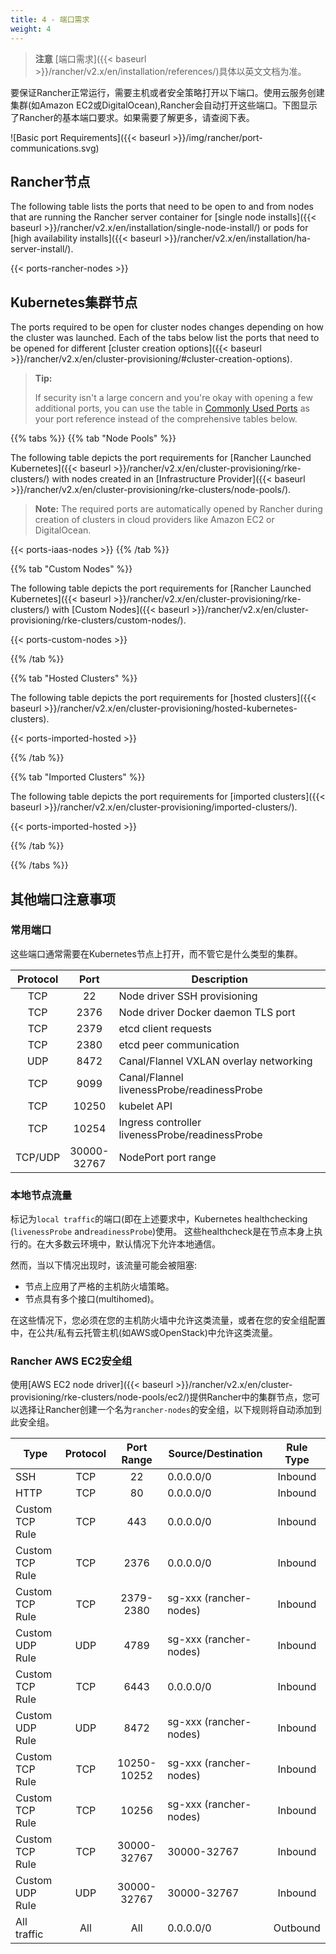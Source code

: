 ```yaml
---
title: 4 - 端口需求
weight: 4
---
```

>**注意** [端口需求]({{< baseurl >}}/rancher/v2.x/en/installation/references/)具体以英文文档为准。

要保证Rancher正常运行，需要主机或者安全策略打开以下端口。使用云服务创建集群(如Amazon EC2或DigitalOcean),Rancher会自动打开这些端口。下图显示了Rancher的基本端口要求。如果需要了解更多，请查阅下表。

![Basic port Requirements]({{< baseurl >}}/img/rancher/port-communications.svg)

## Rancher节点

The following table lists the ports that need to be open to and from nodes that are running the Rancher server container for [single node installs]({{< baseurl >}}/rancher/v2.x/en/installation/single-node-install/) or pods for [high availability installs]({{< baseurl >}}/rancher/v2.x/en/installation/ha-server-install/).

{{< ports-rancher-nodes >}}

## Kubernetes集群节点

The ports required to be open for cluster nodes changes depending on how the cluster was launched. Each of the tabs below list the ports that need to be opened for different [cluster creation options]({{< baseurl >}}/rancher/v2.x/en/cluster-provisioning/#cluster-creation-options).

>**Tip:**
>
>If security isn't a large concern and you're okay with opening a few additional ports, you can use the table in [Commonly Used Ports](#commonly-used-ports) as your port reference instead of the comprehensive tables below.

{{% tabs %}}
{{% tab "Node Pools" %}}

The following table depicts the port requirements for [Rancher Launched Kubernetes]({{< baseurl >}}/rancher/v2.x/en/cluster-provisioning/rke-clusters/) with nodes created in an [Infrastructure Provider]({{< baseurl >}}/rancher/v2.x/en/cluster-provisioning/rke-clusters/node-pools/).

>**Note:**
>The required ports are automatically opened by Rancher during creation of clusters in cloud providers like Amazon EC2 or DigitalOcean.

{{< ports-iaas-nodes >}}
{{% /tab %}}

{{% tab "Custom Nodes" %}}

The following table depicts the port requirements for [Rancher Launched Kubernetes]({{< baseurl >}}/rancher/v2.x/en/cluster-provisioning/rke-clusters/) with [Custom Nodes]({{< baseurl >}}/rancher/v2.x/en/cluster-provisioning/rke-clusters/custom-nodes/).

{{< ports-custom-nodes >}}

{{% /tab %}}

{{% tab "Hosted Clusters" %}}

The following table depicts the port requirements for [hosted clusters]({{< baseurl >}}/rancher/v2.x/en/cluster-provisioning/hosted-kubernetes-clusters).

{{< ports-imported-hosted >}}

{{% /tab %}}

{{% tab "Imported Clusters" %}}

The following table depicts the port requirements for [imported clusters]({{< baseurl >}}/rancher/v2.x/en/cluster-provisioning/imported-clusters/).

{{< ports-imported-hosted >}}

{{% /tab %}}

{{% /tabs %}}

## 其他端口注意事项

### 常用端口

这些端口通常需要在Kubernetes节点上打开，而不管它是什么类型的集群。

| Protocol |       Port       | Description                                     |
|:--------:|:----------------:|-------------------------------------------------|
|    TCP   |        22        | Node driver SSH provisioning                    |
|    TCP   |       2376       | Node driver Docker daemon TLS port              |
|    TCP   |       2379       | etcd client requests                            |
|    TCP   |       2380       | etcd peer communication                         |
|    UDP   |       8472       | Canal/Flannel VXLAN overlay networking          |
|    TCP   |       9099       | Canal/Flannel livenessProbe/readinessProbe      |
|    TCP   |       10250      | kubelet API                                     |
|    TCP   |       10254      | Ingress controller livenessProbe/readinessProbe |
| TCP/UDP  | 30000-</br>32767 | NodePort port range                             |

### 本地节点流量

标记为`local traffic`的端口(即在上述要求中，Kubernetes healthchecking (`livenessProbe` and`readinessProbe`)使用。
这些healthcheck是在节点本身上执行的。在大多数云环境中，默认情况下允许本地通信。

然而，当以下情况出现时，该流量可能会被阻塞:

- 节点上应用了严格的主机防火墙策略。
- 节点具有多个接口(multihomed)。

在这些情况下，您必须在您的主机防火墙中允许这类流量，或者在您的安全组配置中，在公共/私有云托管主机(如AWS或OpenStack)中允许这类流量。

### Rancher AWS EC2安全组

使用[AWS EC2 node driver]({{< baseurl >}}/rancher/v2.x/en/cluster-provisioning/rke-clusters/node-pools/ec2/)提供Rancher中的集群节点，您可以选择让Rancher创建一个名为`rancher-nodes`的安全组，以下规则将自动添加到此安全组。

|       Type      | Protocol |  Port Range | Source/Destination     | Rule Type |
|-----------------|:--------:|:-----------:|------------------------|:---------:|
|       SSH       |    TCP   | 22          | 0.0.0.0/0              | Inbound   |
|       HTTP      |    TCP   | 80          | 0.0.0.0/0              | Inbound   |
| Custom TCP Rule |    TCP   | 443         | 0.0.0.0/0              | Inbound   |
| Custom TCP Rule |    TCP   | 2376        | 0.0.0.0/0              | Inbound   |
| Custom TCP Rule |    TCP   | 2379-2380   | sg-xxx (rancher-nodes) | Inbound   |
| Custom UDP Rule |    UDP   | 4789        | sg-xxx (rancher-nodes) | Inbound   |
| Custom TCP Rule |    TCP   | 6443        | 0.0.0.0/0              | Inbound   |
| Custom UDP Rule |    UDP   | 8472        | sg-xxx (rancher-nodes) | Inbound   |
| Custom TCP Rule |    TCP   | 10250-10252 | sg-xxx (rancher-nodes) | Inbound   |
| Custom TCP Rule |    TCP   | 10256       | sg-xxx (rancher-nodes) | Inbound   |
| Custom TCP Rule |    TCP   | 30000-32767 | 30000-32767            | Inbound   |
| Custom UDP Rule |    UDP   | 30000-32767 | 30000-32767            | Inbound   |
| All traffic     |    All   | All         | 0.0.0.0/0              | Outbound  |
